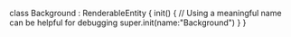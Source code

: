 class Background : RenderableEntity {
    init() {
	        // Using a meaningful name can be helpful for debugging
			        super.init(name:"Background")
					    }
						}
						
